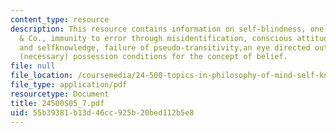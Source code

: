 ```yaml
---
content_type: resource
description: This resource contains information on self-blindness, one more time Peacocke
  & Co., immunity to error through misidentification, conscious attitudes, attention,
  and selfknowledge, failure of pseudo-transitivity,an eye directed outward and Peacocke?s
  (necessary) possession conditions for the concept of belief.
file: null
file_location: /coursemedia/24-500-topics-in-philosophy-of-mind-self-knowledge-spring-2005/55b39381b13d46cc925b20bed112b5e8_24500S05_7.pdf
file_type: application/pdf
resourcetype: Document
title: 24500S05_7.pdf
uid: 55b39381-b13d-46cc-925b-20bed112b5e8
---
```

